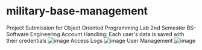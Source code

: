 # military-base-management
Project Submission for Object Oriented Programming Lab 2nd Semester BS- Software Engineering
Account Handling: Each user's data is saved with their credentials
![image](https://github.com/user-attachments/assets/41925eb0-8c88-41e4-95e9-7eaba410fcc6)
Access Logs
![image](https://github.com/user-attachments/assets/2f5d581b-d357-4f79-8ca8-d83a43c3a306)
User Management
![image](https://github.com/user-attachments/assets/7e7b022d-4ce3-49f4-a9ce-d448e744b894)
